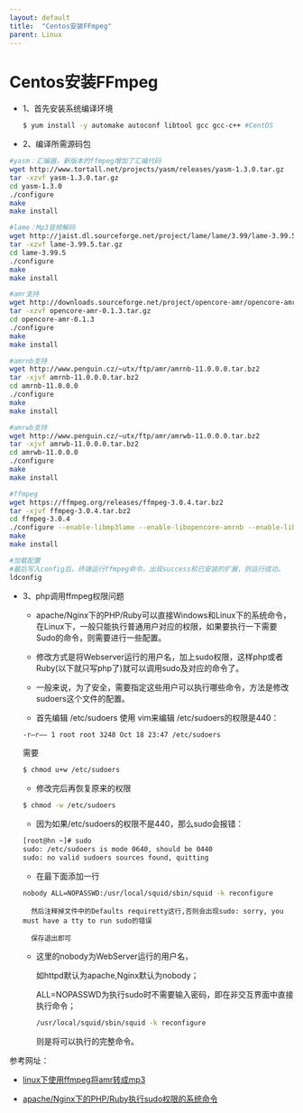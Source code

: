 ```yaml
---
layout: default
title:  "Centos安装FFmpeg"
parent: Linux
---
```


# Centos安装FFmpeg

- 1、首先安装系统编译环境

	```bash
	$ yum install -y automake autoconf libtool gcc gcc-c++ #CentOS
	```

- 2、编译所需源码包

```bash
#yasm：汇编器，新版本的ffmpeg增加了汇编代码
wget http://www.tortall.net/projects/yasm/releases/yasm-1.3.0.tar.gz
tar -xzvf yasm-1.3.0.tar.gz
cd yasm-1.3.0
./configure
make
make install

#lame：Mp3音频解码
wget http://jaist.dl.sourceforge.net/project/lame/lame/3.99/lame-3.99.5.tar.gz
tar -xzvf lame-3.99.5.tar.gz
cd lame-3.99.5
./configure
make
make install

#amr支持
wget http://downloads.sourceforge.net/project/opencore-amr/opencore-amr/opencore-amr-0.1.3.tar.gz
tar -xzvf opencore-amr-0.1.3.tar.gz
cd opencore-amr-0.1.3
./configure
make
make install

#amrnb支持
wget http://www.penguin.cz/~utx/ftp/amr/amrnb-11.0.0.0.tar.bz2
tar -xjvf amrnb-11.0.0.0.tar.bz2
cd amrnb-11.0.0.0
./configure
make
make install

#amrwb支持
wget http://www.penguin.cz/~utx/ftp/amr/amrwb-11.0.0.0.tar.bz2
tar -xjvf amrwb-11.0.0.0.tar.bz2
cd amrwb-11.0.0.0
./configure
make
make install

#ffmpeg
wget https://ffmpeg.org/releases/ffmpeg-3.0.4.tar.bz2
tar -xjvf ffmpeg-3.0.4.tar.bz2
cd ffmpeg-3.0.4
./configure --enable-libmp3lame --enable-libopencore-amrnb --enable-libopencore-amrwb --enable-version3 --enable-shared
make
make install

#加载配置
#最后写入config后，终端运行ffmpeg命令，出现success和已安装的扩展，则运行成功。
ldconfig
```

- 3、php调用ffmpeg权限问题
	- apache/Nginx下的PHP/Ruby可以直接Windows和Linux下的系统命令，在Linux下，一般只能执行普通用户对应的权限，如果要执行一下需要Sudo的命令，则需要进行一些配置。
	
	- 修改方式是将Webserver运行的用户名，加上sudo权限，这样php或者Ruby(以下就只写php了)就可以调用sudo及对应的命令了。

	- 一般来说，为了安全，需要指定这些用户可以执行哪些命令，方法是修改sudoers这个文件的配置。

	- 首先编辑 /etc/sudoers 使用 vim来编辑
	/etc/sudoers的权限是440：
	```bash
	-r–r—– 1 root root 3248 Oct 18 23:47 /etc/sudoers
	```
	需要
	```bash
	$ chmod u+w /etc/sudoers
	```
	- 修改完后再恢复原来的权限
	```bash
	$ chmod -w /etc/sudoers
	```
	- 因为如果/etc/sudoers的权限不是440，那么sudo会报错：
	```bash
	[root@hn ~]# sudo
	sudo: /etc/sudoers is mode 0640, should be 0440
	sudo: no valid sudoers sources found, quitting
	```
	- 在最下面添加一行
	```bash
	nobody ALL=NOPASSWD:/usr/local/squid/sbin/squid -k reconfigure
	```
		
		然后注释掉文件中的Defaults requiretty这行,否则会出现sudo: sorry, you must have a tty to run sudo的错误
	
		保存退出即可

	- 这里的nobody为WebServer运行的用户名，

		如httpd默认为apache,Nginx默认为nobody；

		ALL=NOPASSWD为执行sudo时不需要输入密码，即在非交互界面中直接执行命令；
		```bash
		/usr/local/squid/sbin/squid -k reconfigure 
		```
		则是将可以执行的完整命令。


	
参考网址：
	
- [linux下使用ffmpeg将amr转成mp3](https://my.oschina.net/ethan09/blog/372435)

- [apache/Nginx下的PHP/Ruby执行sudo权限的系统命令](http://www.4wei.cn/archives/1001469)

